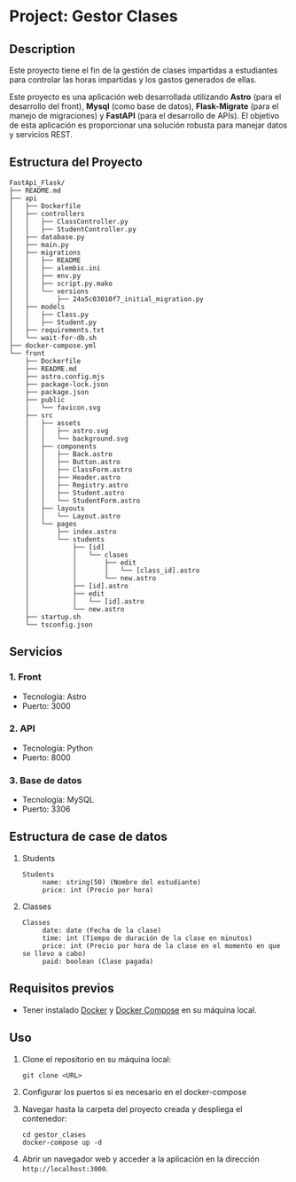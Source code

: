 # Project: Gestor Clases

## Description
Este proyecto tiene el fin de la gestión de clases impartidas a estudiantes para controlar las horas impartidas y los gastos generados de ellas.

Este proyecto es una aplicación web desarrollada utilizando **Astro** (para el desarrollo del front), **Mysql** (como base de datos), **Flask-Migrate** (para el manejo de migraciones) y **FastAPI** (para el desarrollo de APIs). El objetivo de esta aplicación es proporcionar una solución robusta para manejar datos y servicios REST.

## Estructura del Proyecto
```
FastApi_Flask/
├── README.md
├── api
│   ├── Dockerfile
│   ├── controllers
│   │   ├── ClassController.py
│   │   ├── StudentController.py
│   ├── database.py
│   ├── main.py
│   ├── migrations
│   │   ├── README
│   │   ├── alembic.ini
│   │   ├── env.py
│   │   ├── script.py.mako
│   │   └── versions
│   │       ├── 24a5c03010f7_initial_migration.py
│   ├── models
│   │   ├── Class.py
│   │   ├── Student.py
│   ├── requirements.txt
│   └── wait-for-db.sh
├── docker-compose.yml
└── front
    ├── Dockerfile
    ├── README.md
    ├── astro.config.mjs
    ├── package-lock.json
    ├── package.json
    ├── public
    │   └── favicon.svg
    ├── src
    │   ├── assets
    │   │   ├── astro.svg
    │   │   └── background.svg
    │   ├── components
    │   │   ├── Back.astro
    │   │   ├── Button.astro
    │   │   ├── ClassForm.astro
    │   │   ├── Header.astro
    │   │   ├── Registry.astro
    │   │   ├── Student.astro
    │   │   └── StudentForm.astro
    │   ├── layouts
    │   │   └── Layout.astro
    │   └── pages
    │       ├── index.astro
    │       └── students
    │           ├── [id]
    │           │   └── clases
    │           │       ├── edit
    │           │       │   └── [class_id].astro
    │           │       └── new.astro
    │           ├── [id].astro
    │           ├── edit
    │           │   └── [id].astro
    │           └── new.astro
    ├── startup.sh
    └── tsconfig.json
```

## Servicios
### 1. Front
   - Tecnología: Astro
   - Puerto: 3000

### 2. API
   - Tecnología: Python
   - Puerto: 8000

### 3. Base de datos
   - Tecnología: MySQL
   - Puerto: 3306

## Estructura de case de datos
1. Students

   ```
   Students
        name: string(50) (Nombre del estudiante)
        price: int (Precio por hora)
   ```

2. Classes

   ```
   Classes
        date: date (Fecha de la clase)
        time: int (Tiempo de duración de la clase en minutos)
        price: int (Precio por hora de la clase en el momento en que se llevo a cabo)
        paid: boolean (Clase pagada)
   ```

## Requisitos previos
- Tener instalado [Docker](https://docs.docker.com/get-docker/) y [Docker Compose](https://docs.docker.com/compose/install/) en su máquina local.

## Uso
1. Clone el repositorio en su máquina local:

   ```
   git clone <URL>
   ```

2. Configurar los puertos si es necesario en el docker-compose

3. Navegar hasta la carpeta del proyecto creada y despliega el contenedor:

   ```
   cd gestor_clases
   docker-compose up -d
   ```

4. Abrir un navegador web y acceder a la aplicación en la dirección `http://localhost:3000`.